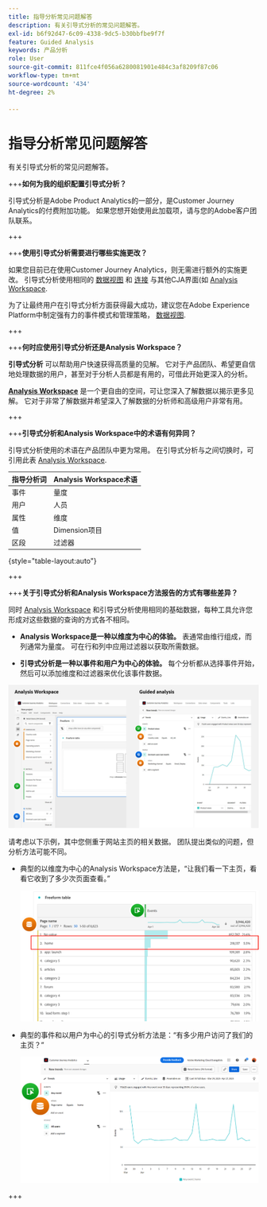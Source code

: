 ```yaml
---
title: 指导分析常见问题解答
description: 有关引导式分析的常见问题解答。
exl-id: b6f92d47-6c09-4338-9dc5-b30bbfbe9f7f
feature: Guided Analysis
keywords: 产品分析
role: User
source-git-commit: 811fce4f056a6280081901e484c3af8209f87c06
workflow-type: tm+mt
source-wordcount: '434'
ht-degree: 2%

---
```


# 指导分析常见问题解答

有关引导式分析的常见问题解答。

+++**如何为我的组织配置引导式分析？**

引导式分析是Adobe Product Analytics的一部分，是Customer Journey Analytics的付费附加功能。 如果您想开始使用此加载项，请与您的Adobe客户团队联系。

+++

+++**使用引导式分析需要进行哪些实施更改？**

如果您目前已在使用Customer Journey Analytics，则无需进行额外的实施更改。 引导式分析使用相同的 [数据视图](../data-views/data-views.md) 和 [连接](../connections/overview.md) 与其他CJA界面(如 [Analysis Workspace](../analysis-workspace/home.md).

为了让最终用户在引导式分析方面获得最大成功，建议您在Adobe Experience Platform中制定强有力的事件模式和管理策略， [数据视图](../data-views/data-views.md).

+++

+++**何时应使用引导式分析还是Analysis Workspace？**

**引导式分析** 可以帮助用户快速获得高质量的见解。 它对于产品团队、希望更自信地处理数据的用户，甚至对于分析人员都是有用的，可借此开始更深入的分析。

**[Analysis Workspace](../analysis-workspace/home.md)** 是一个更自由的空间，可让您深入了解数据以揭示更多见解。 它对于非常了解数据并希望深入了解数据的分析师和高级用户非常有用。

+++

+++**引导式分析和Analysis Workspace中的术语有何异同？**

引导式分析使用的术语在产品团队中更为常用。 在引导式分析与之间切换时，可引用此表 [Analysis Workspace](../analysis-workspace/home.md).

| 指导分析词 | Analysis Workspace术语 |
| --- | --- |
| 事件 | 量度 |
| 用户 | 人员 |
| 属性 | 维度 |
| 值 | Dimension项目 |
| 区段 | 过滤器 |

{style="table-layout:auto"}

+++

+++**关于引导式分析和Analysis Workspace方法报告的方式有哪些差异？**

同时 [Analysis Workspace](../analysis-workspace/home.md) 和引导式分析使用相同的基础数据，每种工具允许您形成对这些数据的查询的方式各不相同。

* **Analysis Workspace是一种以维度为中心的体验。** 表通常由维行组成，而列通常为量度。 可在行和列中应用过滤器以获取所需数据。

* **引导式分析是一种以事件和用户为中心的体验。** 每个分析都从选择事件开始，然后可以添加维度和过滤器来优化该事件数据。

![Analysis Workspace和引导式分析视图](assets/structure.png)

请考虑以下示例，其中您侧重于网站主页的相关数据。 团队提出类似的问题，但分析方法可能不同。

* 典型的以维度为中心的Analysis Workspace方法是，“让我们看一下主页，看看它收到了多少次页面查看。”

  ![以Dimension为中心](assets/dimension-centered.png)

* 典型的事件和以用户为中心的引导式分析方法是：“有多少用户访问了我们的主页？”

  ![以事件为中心](assets/event-centered.png)

+++
